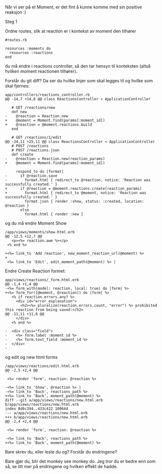 

 Når vi ser på et Moment, er det fint å kunne komme med sin positive reaksjon :)
 
 Steg 1
 
 Ordne routes, slik at reaction er i kontekst av moment den tilhører
 
    #routes.rb
    
    resources :moments do
      resources :reactions
    end

du må endre i reactions controller, så den tar hensyn til konteksten (altså hvilken moment reactionen tilhører).

Forstår du git diff? Da ser du hvilke linjer som skal legges til og hvilke som skal fjernes:

    app/controllers/reactions_controller.rb
    @@ -14,7 +14,8 @@ class ReactionsController < ApplicationController

       # GET /reactions/new
       def new
    -    @reaction = Reaction.new
    +    @moment = Moment.find(params[:moment_id])
    +    @reaction = @moment.reactions.build
       end

       # GET /reactions/1/edit
    @@ -24,11 +25,11 @@ class ReactionsController < ApplicationController
       # POST /reactions
       # POST /reactions.json
       def create
    -    @reaction = Reaction.new(reaction_params)
    +    @moment = Moment.find(params[:moment_id])

         respond_to do |format|
    -      if @reaction.save
    -        format.html { redirect_to @reaction, notice: 'Reaction was successfully created.' }
    +      if @reaction = @moment.reactions.create(reaction_params)
    +        format.html { redirect_to @moment, notice: 'Reaction was successfully created.' }
             format.json { render :show, status: :created, location: @reaction }
           else
             format.html { render :new }

og du må endre Moment Show

    /app/views/moments/show.html.erb
    @@ -12,5 +12,7 @@
       <p><%= reaction.awe %></p>
     <% end %>

    +<%= link_to 'Add reaction', new_moment_reaction_url(@moment) %>
    +
     <%= link_to 'Edit', edit_moment_path(@moment) %> |


Endre Create Reaction formet:

    app/views/reactions/_form.html.erb
    @@ -1,4 +1,4 @@
    -<%= form_with(model: reaction, local: true) do |form| %>
    +<%= form_for([@moment, @reaction]) do |form| %>
       <% if reaction.errors.any? %>
         <div id="error_explanation">
           <h2><%= pluralize(reaction.errors.count, "error") %> prohibited this reaction from being saved:</h2>
    @@ -11,11 +11,6 @@
         </div>
       <% end %>

    -  <div class="field">
    -    <%= form.label :moment_id %>
    -    <%= form.text_field :moment_id %>
    -  </div>
    -

og edit og new html forms

    /app/views/reactions/edit.html.erb
    @@ -2,5 +2,4 @@

     <%= render 'form', reaction: @reaction %>

    -<%= link_to 'Show', @reaction %> |
    -<%= link_to 'Back', reactions_path %>
    +<%= link_to 'Back', moment_path(@moment) %>
    diff --git a/app/views/reactions/new.html.erb b/app/views/reactions/new.html.erb
    index 8d6c394..433c422 100644
    --- a/app/views/reactions/new.html.erb
    +++ b/app/views/reactions/new.html.erb
    @@ -2,4 +2,4 @@

     <%= render 'form', reaction: @reaction %>

    -<%= link_to 'Back', reactions_path %>
    +<%= link_to 'Back', moment_path(@moment) %>

Bare skrev du, eller leste du og? Forstår du endringene? 

Bare gjør du, blir det monkey see monkey do. Jeg tror du er bedre enn som så, se litt mer på endringene og hvilken effekt de hadde.

